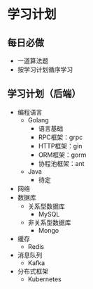 # 学习计划

## 每日必做
- 一道算法题
- 按学习计划循序学习

## 学习计划（后端）
- 编程语言
  - Golang
    - 语言基础
    - RPC框架：grpc
    - HTTP框架：gin
    - ORM框架：gorm
    - 协程池框架：ant
  - Java
    - 待定
- 网络
- 数据库
  - 关系型数据库
    - MySQL
  - 非关系型数据库
    - Mongo
- 缓存
  - Redis
- 消息队列
  - Kafka
- 分布式框架
  - Kubernetes